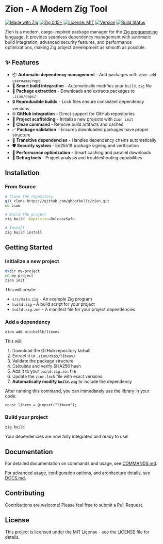# Zion - A Modern Zig Tool

[![Made with Zig](https://img.shields.io/badge/Made%20with-Zig-orange.svg)](https://ziglang.org)
[![Zig 0.15+](https://img.shields.io/badge/Zig-0.15%2B-blue.svg)](https://ziglang.org/download)
[![License: MIT](https://img.shields.io/badge/License-MIT-yellow.svg)](https://opensource.org/licenses/MIT)
[![Version](https://img.shields.io/badge/Version-0.3.0-brightgreen.svg)](https://github.com/ghostkellz/zion/releases)
[![Build Status](https://img.shields.io/badge/Build-Passing-brightgreen.svg)](https://github.com/ghostkellz/zion)

Zion is a modern, cargo-inspired package manager for the [Zig programming language](https://ziglang.org). It provides seamless dependency management with automatic build integration, advanced security features, and performance optimizations, making Zig project development as smooth as possible.

## ✨ Features

- 📦 **Automatic dependency management** - Add packages with `zion add username/repo`
- 🔄 **Smart build integration** - Automatically modifies your `build.zig` file
- 📁 **Package extraction** - Downloads and extracts packages to `.zion/deps/`
- 🔒 **Reproducible builds** - Lock files ensure consistent dependency versions
- 🌐 **GitHub integration** - Direct support for GitHub repositories
- 🧩 **Project scaffolding** - Initialize new projects with `zion init`
- 🧹 **Clean command** - Remove build artifacts and caches
- ✅ **Package validation** - Ensures downloaded packages have proper structure
- 🔗 **Transitive dependencies** - Handles dependency chains automatically
- 🛡️ **Security system** - Ed25519 package signing and verification
- 🚀 **Performance optimization** - Smart caching and parallel downloads
- 🔧 **Debug tools** - Project analysis and troubleshooting capabilities

## Installation

### From Source

```bash
# Clone the repository
git clone https://github.com/ghostkellz/zion.git
cd zion

# Build the project
zig build -Doptimize=ReleaseSafe

# Install
zig build install
```

## Getting Started

### Initialize a new project

```bash
mkdir my-project
cd my-project
zion init
```

This will create:
- `src/main.zig` - An example Zig program
- `build.zig` - A build script for your project
- `build.zig.zon` - A manifest file for your project dependencies

### Add a dependency

```bash
zion add mitchellh/libxev
```

This will:
1. Download the GitHub repository tarball
2. Extract it to `.zion/deps/libxev/`
3. Validate the package structure
4. Calculate and verify SHA256 hash
5. Add it to your `build.zig.zon` file
6. Update the `zion.lock` file with exact versions
7. **Automatically modify `build.zig`** to include the dependency

After running this command, you can immediately use the library in your code:
```zig
const libxev = @import("libxev");
```

### Build your project

```bash
zig build
```

Your dependencies are now fully integrated and ready to use!

## Documentation

For detailed documentation on commands and usage, see [COMMANDS.md](COMMANDS.md).

For advanced usage, configuration options, and architecture details, see [DOCS.md](DOCS.md).

## Contributing

Contributions are welcome! Please feel free to submit a Pull Request.

## License

This project is licensed under the MIT License - see the LICENSE file for details.
